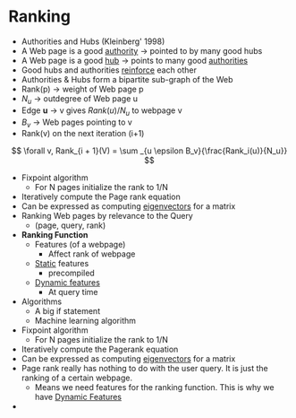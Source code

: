 # Ranking 

- Authorities and Hubs (Kleinberg' 1998)
- A Web page is a good <u>authority</u> -> pointed to by many good hubs
- A Web page is a good <u>hub</u> -> points to many good <u>authorities</u> 
- Good hubs and authorities <u>reinforce</u> each other
- Authorities & Hubs form a bipartite sub-graph of the Web
- Rank(p) -> weight of Web page p
- $N_u$ -> outdegree of Web page u
- Edge __u__ -> v gives $Rank(u) / N_u$ to webpage v
- $B_v$ -> Web pages pointing to v
- Rank(v) on the next iteration (i+1)

$$
\forall v, Rank_{i + 1}(V) = \sum _{u \epsilon B_v}{\frac{Rank_i(u)}{N_u}}
$$
- Fixpoint algorithm
	- For N pages initialize the rank to 1/N
- Iteratively compute the Page rank equation
- Can be expressed as computing <u>eigenvectors</u> for a matrix
- Ranking Web pages by relevance to the Query
	- (page, query, rank)
- __Ranking Function__
	- Features (of a webpage)
		- Affect rank of webpage
	- <u>Static</u> features
		- precompiled
	- <u>Dynamic features</u>
		- At query time
- Algorithms
	- A big if statement
	- Machine learning algorithm
- Fixpoint algorithm
	- For N pages initialize the rank to 1/N
- Iteratively compute the Pagerank equation
- Can be expressed as computing <u>eigenvectors</u> for a matrix
- Page rank really has nothing to do with the user query. It is just the ranking of a certain webpage. 
	- Means we need features for the ranking function. This is why we have <u>Dynamic Features</u>
- 